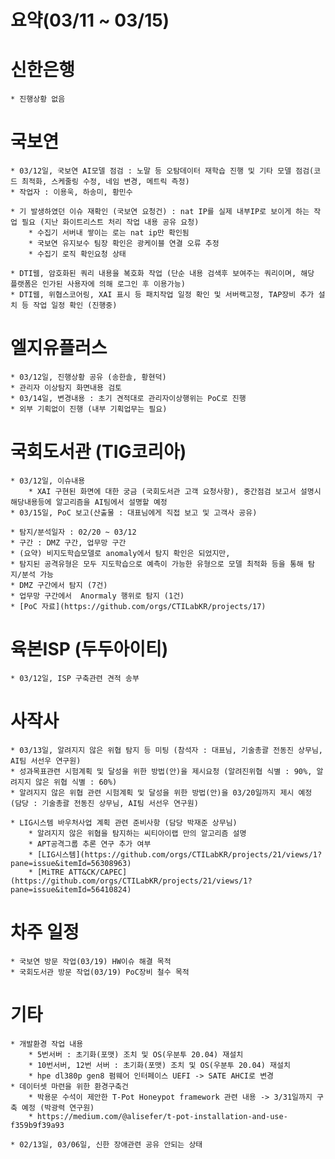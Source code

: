 # 요약(03/11 ~ 03/15)

# 신한은행
    * 진행상황 없음

# 국보연 
    * 03/12일, 국보연 AI모델 점검 : 노말 등 오탐데이터 재학습 진행 및 기타 모델 점검(코드 최적화, 스케줄링 수정, 네임 변경, 메트릭 측정)
    * 작업자 : 이용욱, 하송미, 황민수

    * 기 발생하였던 이슈 재확인 (국보연 요청건) : nat IP를 실제 내부IP로 보이게 하는 작업 필요 (지난 화이트리스트 처리 작업 내용 공유 요청)
        * 수집기 서버내 쌓이는 로는 nat ip만 확인됨
        * 국보연 유지보수 팀장 확인은 광케이블 연결 오류 추정
        * 수집기 로직 확인요청 상태

    * DTI웹, 암호화된 쿼리 내용을 복호화 작업 (단순 내용 검색후 보여주는 쿼리이며, 해당 플랫폼은 인가된 사용자에 의해 로그인 후 이용가능)
    * DTI웹, 위협스코어링, XAI 표시 등 패치작업 일정 확인 및 서버랙고정, TAP장비 추가 설치 등 작업 일정 확인 (진행중)

# 엘지유플러스
    * 03/12일, 진행상황 공유 (송한솔, 황현덕)
    * 관리자 이상탐지 화면내용 검토
    * 03/14일, 변경내용 : 초기 견적대로 관리자이상행위는 PoC로 진행
    * 외부 기획없이 진행 (내부 기획업무는 필요)

# 국회도서관 (TIG코리아)
    * 03/12일, 이슈내용
        * XAI 구현된 화면에 대한 궁금 (국회도서관 고객 요청사항), 중간점검 보고서 설명시 해당내용등에 알고리즘을 AI팀에서 설명할 예정
    * 03/15일, PoC 보고(산출물 : 대표님에게 직접 보고 및 고객사 공유)
    
    * 탐지/분석일자 : 02/20 ~ 03/12 
    * 구간 : DMZ 구간, 업무망 구간
    * (요약) 비지도학습모델로 anomaly에서 탐지 확인은 되었지만, 
    * 탐지된 공격유형은 모두 지도학습으로 예측이 가능한 유형으로 모델 최적화 등을 통해 탐지/분석 가능
    * DMZ 구간에서 탐지 (7건)
    * 업무망 구간에서  Anormaly 행위로 탐지 (1건)
    * [PoC 자료](https://github.com/orgs/CTILabKR/projects/17)

# 육본ISP (두두아이티)
    * 03/12일, ISP 구축관련 견적 송부

# 사작사
    * 03/13일, 알려지지 않은 위협 탐지 등 미팅 (참석자 : 대표님, 기술총괄 전동진 상무님, AI팀 서선우 연구원)
    * 성과목표관련 시험계획 및 달성을 위한 방법(안)을 제시요청 (알려진위협 식별 : 90%, 알려지지 않은 위협 식별 : 60%)
    * 알려지지 않은 위협 관련 시험계획 및 달성을 위한 방법(안)을 03/20일까지 제시 예정 (담당 : 기술총괄 전동진 상무님, AI팀 서선우 연구원)

    * LIG시스템 바우처사업 계획 관련 준비사항 (담당 박재준 상무님)
        * 알려지지 않은 위협을 탐지하는 씨티아이랩 만의 알고리즘 설명
        * APT공격그룹 추론 연구 추가 여부
        * [LIG시스템](https://github.com/orgs/CTILabKR/projects/21/views/1?pane=issue&itemId=56308963)
        * [MiTRE ATT&CK/CAPEC](https://github.com/orgs/CTILabKR/projects/21/views/1?pane=issue&itemId=56410824)

# 차주 일정
    * 국보연 방문 작업(03/19) HW이슈 해결 목적
    * 국회도서관 방문 작업(03/19) PoC장비 철수 목적


# 기타
    * 개발환경 작업 내용
        * 5번서버 : 초기화(포맷) 조치 및 OS(우분투 20.04) 재설치
        * 10번서버, 12번 서버 : 초기화(포맷) 조치 및 OS(우분투 20.04) 재설치
        * hpe dl380p gen8 펌웨어 인터페이스 UEFI -> SATE AHCI로 변경
    * 데이터셋 마련을 위한 환경구축건
        * 박용문 수석이 제안한 T-Pot Honeypot framework 관련 내용 -> 3/31일까지 구축 예정 (박광력 연구원)
        * https://medium.com/@alisefer/t-pot-installation-and-use-f359b9f39a93
    
    * 02/13일, 03/06일, 신한 장애관련 공유 안되는 상태